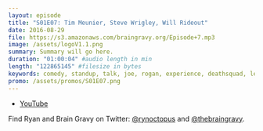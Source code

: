 ```yaml
---
layout: episode
title: "S01E07: Tim Meunier, Steve Wrigley, Will Rideout"
date: 2016-08-29
file: https://s3.amazonaws.com/braingravy.org/Episode+7.mp3
image: /assets/logoV1.1.png
summary: Summary will go here.
duration: "01:00:04" #audio length in min
length: "122865145" #filesize in bytes
keywords: comedy, standup, talk, joe, rogan, experience, deathsquad, legion, of, skanks, science, media, news, video, games, nerd, comics, nerdist, pop, culter, technology, politics, npr
promo: /assets/promos/S01E07.png
---
```



- [YouTube](https://www.youtube.com/channel/UCeHkFQsmv90Num66OcKSAXg)


Find Ryan and Brain Gravy on Twitter: [@rynoctopus](https://twitter.com/rynoctopus) and [@thebraingravy](https://twitter.com/thebraingravy).